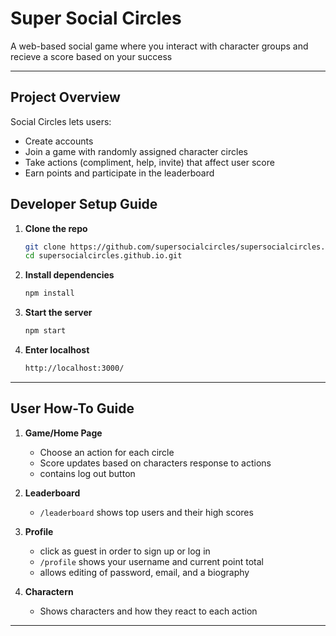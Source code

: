 
# Super Social Circles

A web-based social game where you interact with character groups and recieve a score based on your success

---

## Project Overview

Social Circles lets users:
- Create accounts
- Join a game with randomly assigned character circles
- Take actions (compliment, help, invite) that affect user score
- Earn points and participate in the leaderboard


##  Developer Setup Guide

1. **Clone the repo**
   ```bash
   git clone https://github.com/supersocialcircles/supersocialcircles.github.io.git
   cd supersocialcircles.github.io.git
   ```

2. **Install dependencies**
   ```bash
   npm install
   ```

4. **Start the server**
   ```bash
   npm start
   ```

5. **Enter localhost**
   ```bash
   http://localhost:3000/
   ```

---

## User How-To Guide

1. **Game/Home Page**
   - Choose an action for each circle
   - Score updates based on characters response to actions
   - contains log out button

2. **Leaderboard**
   - `/leaderboard` shows top users and their high scores

3. **Profile**
   - click as guest in order to sign up or log in
   - `/profile` shows your username and current point total
   - allows editing of password, email, and a biography
  
4. **Charactern**
   - Shows characters and how they react to each action

---



